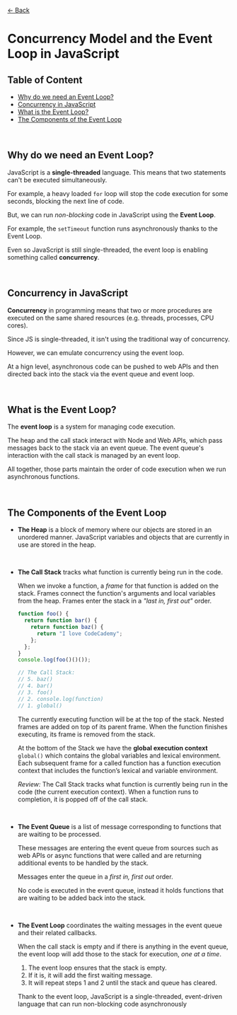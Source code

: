 [&larr; Back](./README.md)

# Concurrency Model and the Event Loop in JavaScript

## Table of Content

- [Why do we need an Event Loop?](#why-do-we-need-an-event-loop)
- [Concurrency in JavaScript](#concurrency-in-javascript)
- [What is the Event Loop?](#what-is-the-event-loop)
- [The Components of the Event Loop](#the-components-of-the-event-loop)

<br>

## Why do we need an Event Loop?

JavaScript is a **single-threaded** language. This means that two statements can't be executed simultaneously.

For example, a heavy loaded `for` loop will stop the code execution for some seconds, blocking the next line of code.

But, we can run _non-blocking_ code in JavaScript using the **Event Loop**.

For example, the `setTimeout` function runs asynchronously thanks to the Event Loop.

Even so JavaScript is still single-threaded, the event loop is enabling something called **concurrency**.

<br>

## Concurrency in JavaScript

**Concurrency** in programming means that two or more procedures are executed on the same shared resources (e.g. threads, processes, CPU cores).

Since JS is single-threaded, it isn't using the traditional way of concurrency.

However, we can emulate concurrency using the event loop.

At a hign level, asynchronous code can be pushed to web APIs and then directed back into the stack via the event queue and event loop.

<br>

## What is the Event Loop?

The **event loop** is a system for managing code execution.

The heap and the call stack interact with Node and Web APIs, which pass messages back to the stack via an event queue. The event queue's interaction with the call stack is managed by an event loop.

All together, those parts maintain the order of code execution when we run asynchronous functions.

<br>

## The Components of the Event Loop

- **The Heap** is a block of memory where our objects are stored in an unordered manner. JavaScript variables and objects that are currently in use are stored in the heap.

<br>

- **The Call Stack** tracks what function is currently being run in the code.

  When we invoke a function, a _frame_ for that function is added on the stack. Frames connect the function's arguments and local variables from the heap. Frames enter the stack in a _"last in, first out"_ order.

  ```js
  function foo() {
    return function bar() {
      return function baz() {
        return "I love CodeCademy";
      };
    };
  }
  console.log(foo()()());

  // The Call Stack:
  // 5. baz()
  // 4. bar()
  // 3. foo()
  // 2. console.log(function)
  // 1. global()
  ```

  The currently executing function will be at the top of the stack. Nested frames are added on top of its parent frame. When the function finishes executing, its frame is removed from the stack.

  At the bottom of the Stack we have the **global execution context** `global()` which contains the global variables and lexical environment. Each subsequent frame for a called function has a function execution context that includes the function’s lexical and variable environment.

  _Review:_ The Call Stack tracks what function is currently being run in the code (the current execution context). When a function runs to completion, it is popped off of the call stack.

<br>

- **The Event Queue** is a list of message corresponding to functions that are waiting to be processed.

  These messages are entering the event queue from sources such as web APIs or async functions that were called and are returning additional events to be handled by the stack.

  Messages enter the queue in a _first in, first out_ order.

  No code is executed in the event queue, instead it holds functions that are waiting to be added back into the stack.

<br>

- **The Event Loop** coordinates the waiting messages in the event queue and their related callbacks.

  When the call stack is empty and if there is anything in the event queue, the event loop will add those to the stack for execution, _one at a time_.

  1. The event loop ensures that the stack is empty.
  2. If it is, it will add the first waiting message.
  3. It will repeat steps 1 and 2 until the stack and queue has cleared.

  Thank to the event loop, JavaScript is a single-threaded, event-driven language that can run non-blocking code asynchronously

<br>
